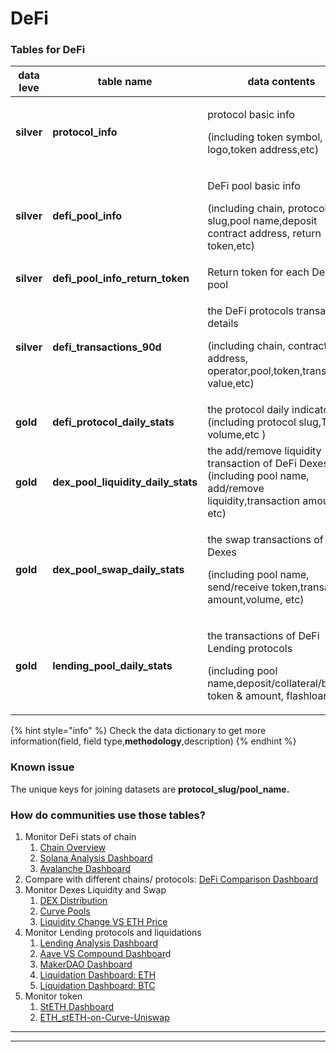 # DeFi

### **Tables for DeFi**

| data leve  | table name                             | data contents                                                                                                                              | data dictionary                                                                                                                      |
| ---------- | -------------------------------------- | ------------------------------------------------------------------------------------------------------------------------------------------ | ------------------------------------------------------------------------------------------------------------------------------------ |
| **silver** | **protocol\_info**                     | <p>protocol basic info</p><p>(including token symbol, logo,token address,etc)</p>                                                          | [**data dictionary>**](https://www.footprint.network/@Footprint/Table-Info-Dashboard?table\_name=protocol\_info)                     |
| **silver** | **defi\_pool\_info**                   | <p>DeFi pool basic info</p><p>(including chain, protocol slug,pool name,deposit contract address, return token,etc)</p>                    | [**data dictionary>**](https://www.footprint.network/@Footprint/Table-Info-Dashboard?table\_name=defi\_pool\_info)                   |
| **silver** | **defi\_pool\_info\_return\_token**    | Return token for each DeFi pool                                                                                                            | [**data dictionary>**](https://www.footprint.network/@Footprint/Table-Info-Dashboard?table\_name=defi\_pool\_info\_return\_token)    |
| **silver** | **defi\_transactions\_90d**            | <p>the DeFi protocols transaction details</p><p>(including chain, contract address, operator,pool,token,transaction value,etc)</p>         | [**data dictionary>**](https://www.footprint.network/@Footprint/Table-Info-Dashboard?table\_name=defi\_transactions\_90d)            |
| **gold**   | **defi\_protocol\_daily\_stats**       | the protocol daily indicators (including protocol slug,TVL, volume,etc )                                                                   | [**data dictionary>**](https://www.footprint.network/@Footprint/Table-Info-Dashboard?table\_name=defi\_protocol\_daily\_stats)       |
| **gold**   | **dex\_pool\_liquidity\_daily\_stats** | the add/remove liquidity transaction of DeFi Dexes (including pool name, add/remove liquidity,transaction amount, etc)                     | [**data dictionary>**](https://www.footprint.network/@Footprint/Table-Info-Dashboard?table\_name=dex\_pool\_liquidity\_daily\_stats) |
| **gold**   | **dex\_pool\_swap\_daily\_stats**      | <p>the swap transactions of DeFi Dexes</p><p>(including pool name, send/receive token,transaction amount,volume, etc)</p>                  | [**data dictionary>**](https://www.footprint.network/@Footprint/Table-Info-Dashboard?table\_name=dex\_pool\_swap\_daily\_stats)      |
| **gold**   | **lending\_pool\_daily\_stats**        | <p>the transactions of DeFi Lending protocols</p><p>(including pool name,deposit/collateral/borrow token &#x26; amount, flashloan,etc)</p> | [**data dictionary>**](https://www.footprint.network/@Footprint/Table-Info-Dashboard?table\_name=lending\_pool\_daily\_stats)        |

{% hint style="info" %}
Check the data dictionary to get more information(field, field type,**methodology**,description)
{% endhint %}

### Known issue

The unique keys for joining datasets are **protocol\_slug/pool\_name.**

### How do communities use those tables?

1. Monitor DeFi stats of chain
   1. [Chain Overview](https://www.footprint.network/guest/dashboard/35dfdf0f-5c59-4504-9907-7374eae92981?date\_filter=past90days)
   2. [Solana Analysis Dashboard](https://www.footprint.network/guest/dashboard/e22e8f10-57e5-4ce8-bb34-aa8d1c65bbe1?date\_filter=2021-02-28\~)
   3. [Avalanche Dashboard](https://www.footprint.network/guest/dashboard/96093ae3-60a9-4fef-a4d3-6cb27c239f78?date=past360days)
2. Compare with different chains/ protocols: [DeFi Comparison Dashboard](https://www.footprint.network/guest/dashboard/f9786627-920e-4a57-9097-3ee2ca502736?time=past30days\&token1=aave\&token2=sushiswap)
3. Monitor Dexes Liquidity and Swap
   1. [DEX Distribution](https://www.footprint.network/guest/dashboard/cfae1cb0-2809-40cc-b5af-2ec16cadabd0)
   2. [Curve Pools](https://www.footprint.network/guest/dashboard/a955803b-adbc-45ab-baee-61b233319f2c?date=past60days\&project=Curve)
   3. [Liquidity Change VS ETH Price](https://www.footprint.network/guest/dashboard/f15a0434-3481-46c0-96ef-a311ae2dde14)
4. Monitor Lending protocols and liquidations
   1. [Lending Analysis Dashboard](https://www.footprint.network/guest/dashboard/fcc3f337-d039-4e8b-8524-71e767e77082?date=past90days\&protocol\_slug=aave\&symbol=aave)
   2. [Aave VS Compound Dashboar](https://www.footprint.network/guest/dashboard/9819c526-4bc6-4b58-9f30-70ee2401994a)d
   3. [MakerDAO Dashboard](https://www.footprint.network/guest/dashboard/6f1c3dfc-2a95-41a6-aca5-d621340de540?date\_filter=past6months\~)
   4. [Liquidation Dashboard: ETH](https://www.footprint.network/guest/dashboard/8c1242d1-e677-424f-b11d-1796decb9986?date\_filter=past60days)
   5. [Liquidation Dashboard: BTC](https://www.footprint.network/guest/dashboard/6f6d6f35-6173-479b-85d6-7b998c3ed06e?date\_filter=past30days)
5. Monitor token
   1. [StETH Dashboard](https://www.footprint.network/guest/dashboard/ccf6f47f-c1a5-46cf-8bba-caabb89287be?token\_symbol=steth\&date=past90days)
   2. [ETH\_stETH-on-Curve-Uniswap](https://www.footprint.network/guest/dashboard/0a008f14-b6cf-44d4-9b0e-47b96a0dd9b9)

***

***
